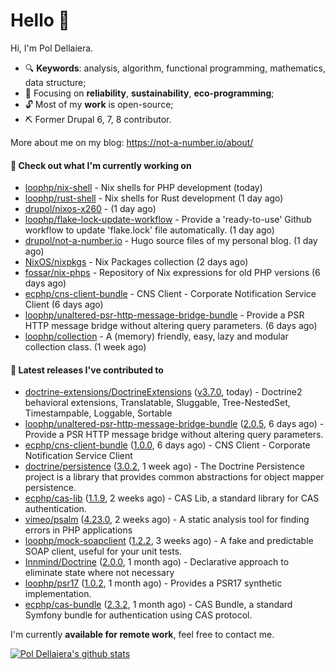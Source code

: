 # Hello 👋

Hi, I'm Pol Dellaiera.

- 🔍 **Keywords**: analysis, algorithm, functional programming, mathematics, data structure;
- 🎯 Focusing on **reliability**, **sustainability**, **eco-programming**;
- 🔓 Most of my **work** is open-source;
- ⛏️ Former Drupal 6, 7, 8 contributor.

More about me on my blog: https://not-a-number.io/about/

#### 👷 Check out what I'm currently working on

- [loophp/nix-shell](https://github.com/loophp/nix-shell) - Nix shells for PHP development (today)
- [loophp/rust-shell](https://github.com/loophp/rust-shell) - Nix shells for Rust development (1 day ago)
- [drupol/nixos-x260](https://github.com/drupol/nixos-x260) -  (1 day ago)
- [loophp/flake-lock-update-workflow](https://github.com/loophp/flake-lock-update-workflow) - Provide a &#39;ready-to-use&#39; Github workflow to update &#39;flake.lock&#39; file automatically. (1 day ago)
- [drupol/not-a-number.io](https://github.com/drupol/not-a-number.io) - Hugo source files of my personal blog. (1 day ago)
- [NixOS/nixpkgs](https://github.com/NixOS/nixpkgs) - Nix Packages collection (2 days ago)
- [fossar/nix-phps](https://github.com/fossar/nix-phps) - Repository of Nix expressions for old PHP versions (6 days ago)
- [ecphp/cns-client-bundle](https://github.com/ecphp/cns-client-bundle) - CNS Client - Corporate Notification Service Client (6 days ago)
- [loophp/unaltered-psr-http-message-bridge-bundle](https://github.com/loophp/unaltered-psr-http-message-bridge-bundle) - Provide a PSR HTTP message bridge without altering query parameters. (6 days ago)
- [loophp/collection](https://github.com/loophp/collection) - A (memory) friendly, easy, lazy and modular collection class. (1 week ago)

#### 🔭 Latest releases I've contributed to

- [doctrine-extensions/DoctrineExtensions](https://github.com/doctrine-extensions/DoctrineExtensions) ([v3.7.0](https://github.com/doctrine-extensions/DoctrineExtensions/releases/tag/v3.7.0), today) - Doctrine2 behavioral extensions, Translatable, Sluggable, Tree-NestedSet, Timestampable, Loggable, Sortable
- [loophp/unaltered-psr-http-message-bridge-bundle](https://github.com/loophp/unaltered-psr-http-message-bridge-bundle) ([2.0.5](https://github.com/loophp/unaltered-psr-http-message-bridge-bundle/releases/tag/2.0.5), 6 days ago) - Provide a PSR HTTP message bridge without altering query parameters.
- [ecphp/cns-client-bundle](https://github.com/ecphp/cns-client-bundle) ([1.0.0](https://github.com/ecphp/cns-client-bundle/releases/tag/1.0.0), 6 days ago) - CNS Client - Corporate Notification Service Client
- [doctrine/persistence](https://github.com/doctrine/persistence) ([3.0.2](https://github.com/doctrine/persistence/releases/tag/3.0.2), 1 week ago) - The Doctrine Persistence project is a library that provides common abstractions for object mapper persistence.
- [ecphp/cas-lib](https://github.com/ecphp/cas-lib) ([1.1.9](https://github.com/ecphp/cas-lib/releases/tag/1.1.9), 2 weeks ago) - CAS Lib, a standard library for CAS authentication.
- [vimeo/psalm](https://github.com/vimeo/psalm) ([4.23.0](https://github.com/vimeo/psalm/releases/tag/4.23.0), 2 weeks ago) - A static analysis tool for finding errors in PHP applications
- [loophp/mock-soapclient](https://github.com/loophp/mock-soapclient) ([1.2.2](https://github.com/loophp/mock-soapclient/releases/tag/1.2.2), 3 weeks ago) - A fake and predictable SOAP client, useful for your unit tests.
- [Innmind/Doctrine](https://github.com/Innmind/Doctrine) ([2.0.0](https://github.com/Innmind/Doctrine/releases/tag/2.0.0), 1 month ago) - Declarative approach to eliminate state where not necessary
- [loophp/psr17](https://github.com/loophp/psr17) ([1.0.2](https://github.com/loophp/psr17/releases/tag/1.0.2), 1 month ago) - Provides a PSR17 synthetic implementation.
- [ecphp/cas-bundle](https://github.com/ecphp/cas-bundle) ([2.3.2](https://github.com/ecphp/cas-bundle/releases/tag/2.3.2), 1 month ago) - CAS Bundle, a standard Symfony bundle for authentication using CAS protocol.

I'm currently **available for remote work**, feel free to contact me.

[![Pol Dellaiera's github stats](https://github-readme-stats.vercel.app/api?username=drupol&count_private=true&show_icons=true)](https://github.com/drupol)
